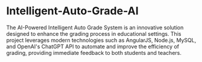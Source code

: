 # Intelligent-Auto-Grade-AI
The AI-Powered Intelligent Auto Grade System is an innovative solution designed to enhance the grading process in educational settings. This project leverages modern technologies such as AngularJS, Node.js, MySQL, and OpenAI's ChatGPT API to automate and improve the efficiency of grading, providing immediate feedback to both students and teachers.
